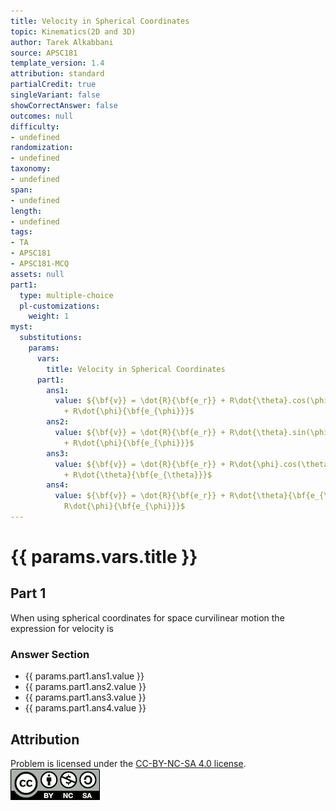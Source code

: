 ```yaml
---
title: Velocity in Spherical Coordinates
topic: Kinematics(2D and 3D)
author: Tarek Alkabbani
source: APSC181
template_version: 1.4
attribution: standard
partialCredit: true
singleVariant: false
showCorrectAnswer: false
outcomes: null
difficulty:
- undefined
randomization:
- undefined
taxonomy:
- undefined
span:
- undefined
length:
- undefined
tags:
- TA
- APSC181
- APSC181-MCQ
assets: null
part1:
  type: multiple-choice
  pl-customizations:
    weight: 1
myst:
  substitutions:
    params:
      vars:
        title: Velocity in Spherical Coordinates
      part1:
        ans1:
          value: ${\bf{v}} = \dot{R}{\bf{e_r}} + R\dot{\theta}.cos(\phi){\bf{e_{\theta}}}
            + R\dot{\phi}{\bf{e_{\phi}}}$
        ans2:
          value: ${\bf{v}} = \dot{R}{\bf{e_r}} + R\dot{\theta}.sin(\phi){\bf{e_{\theta}}}
            + R\dot{\phi}{\bf{e_{\phi}}}$
        ans3:
          value: ${\bf{v}} = \dot{R}{\bf{e_r}} + R\dot{\phi}.cos(\theta){\bf{e_{\phi}}}
            + R\dot{\theta}{\bf{e_{\theta}}}$
        ans4:
          value: ${\bf{v}} = \dot{R}{\bf{e_r}} + R\dot{\theta}{\bf{e_{\theta}}} +
            R\dot{\phi}{\bf{e_{\phi}}}$
---
```

# {{ params.vars.title }}

## Part 1

When using spherical coordinates for space curvilinear motion the expression for velocity is

### Answer Section

- {{ params.part1.ans1.value }}
- {{ params.part1.ans2.value }}
- {{ params.part1.ans3.value }}
- {{ params.part1.ans4.value }}

## Attribution

Problem is licensed under the [CC-BY-NC-SA 4.0 license](https://creativecommons.org/licenses/by-nc-sa/4.0/).<br> ![The Creative Commons 4.0 license requiring attribution-BY, non-commercial-NC, and share-alike-SA license.](https://raw.githubusercontent.com/firasm/bits/master/by-nc-sa.png)